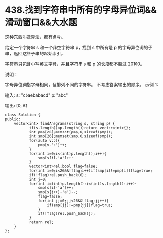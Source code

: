 # 438.找到字符串中所有的字母异位词&&滑动窗口&&大水题

这种东西叫做算法，都有点亏。

给定一个字符串 s 和一个非空字符串 p，找到 s 中所有是 p 的字母异位词的子串，返回这些子串的起始索引。

字符串只包含小写英文字母，并且字符串 s 和 p 的长度都不超过 20100。

说明：

字母异位词指字母相同，但排列不同的字符串。
不考虑答案输出的顺序。
示例 1:

输入:
s: "cbaebabacd" p: "abc"

输出:
[0, 6]

```
class Solution {
public:
    vector<int> findAnagrams(string s, string p) {
           if(s.length()<p.length())return vector<int>{};
           int pmp[26];memset(pmp,0,sizeof(pmp));
           int smp[26];memset(smp,0,sizeof(smp));
           for(auto v:p){
               pmp[v-'a']++;
           }
           for(int i=0;i<(int)p.length();i++){
               smp[s[i]-'a']++;
           }
           vector<int>rel;bool flag=false;
           for(int i=0;i<26&&!flag;i++)if(smp[i]!=pmp[i])flag=true;
           if(!flag)rel.push_back(0);
           int j=0;
           for(int i=(int)p.length();i<(int)s.length();i++){
               smp[s[i]-'a']++;
               smp[s[j++]-'a']--;
               flag=false;
               for(int jj=0;jj<26&&!flag;jj++){
                   if(smp[jj]!=pmp[jj])flag=true;
               }
               if(!flag)rel.push_back(j);
           }
           return rel;
    }
};
```

